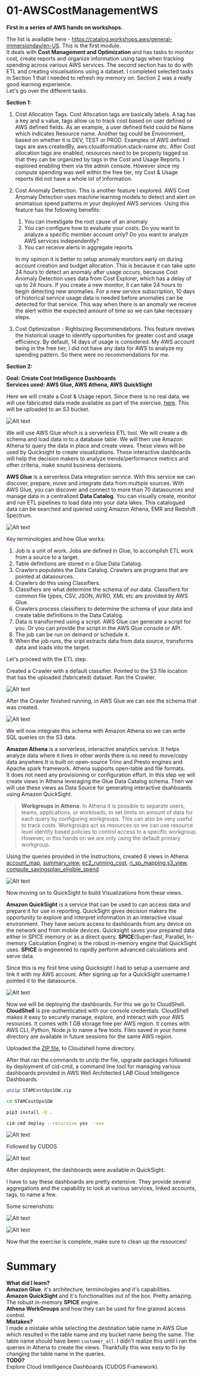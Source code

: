 # 01-AWSCostManagementWS

**First in a series of AWS hands on workshops.**

The list is available here - https://catalog.workshops.aws/general-immersionday/en-US.
This is the first module. <br> It deals with **Cost Management and Optimization** and has tasks to monitor cost, create reports and organize information using tags when tracking spending across various AWS services. The second section has to do with ETL and creating visualisations using a dataset. I completed selected tasks in Section 1 that I needed to refresh my memory on. Section 2 was a really good learning experience. <br> Let's go over the different tasks. 

**Section 1:**

1. Cost Allocation Tags. 
Cost Allocation tags are basically labels. A tag has a key and a value, tags allow us to track cost based on user defined or AWS defined fields. As an example, a user defined field could be Name which indicates Resource name. Another tag could be Environment, based on whether it is DEV, TEST or PROD. Examples of AWS defined tags are aws:createdBy, aws:cloudformation:stack-name etc. After Cost allocation tags are enabled, resources need to be properly tagged so that they can be organized by tags in the Cost and Usage Reports. I explored enabling them via the admin console. However since my compute spending was well within the free tier, my Cost & Usage reports did not have a whole lot of information. 

2. Cost Anomaly Detection. 
This is another feature I explored. AWS Cost Anomaly Detection uses machine learning models to detect and alert on anomalous spend patterns in your deployed AWS services. Using this feature has the following benefits:
    1. You can investigate the root cause of an anomaly
    2. You can configure how to evaluate your costs. Do you want to analyze a specific member account only? Do you want to analyze AWS services independently?
    3. You can receive alerts in aggregate reports.

    In my opinion it is better to setup anomaly monitors early on during account creation and budget allocation.
    This is because it can take upto 24 hours to detect an anomaly after usage occurs, because Cost Anomaly Detection uses data from Cost Explorer, which has a delay of up to 24 hours. If you create a new monitor, it can take 24 hours to begin detecting new anomalies. For a new service subscription, 10 days of historical service usage data is needed before anomalies can be detected for that service.
    This way when there is an anomaly we receive the alert within the expected amount of time so we can take necessary steps. 

3. Cost Optimization - Rightsizing Recommendations.
This feature reveiws the historical usage to identify opportunities for greater cost and usage efficiency. By default, 14 days of usage is considered. My AWS account being in the free tier, I did not have any data for AWS to analyze my spending pattern. So there were no recommendations for me. 

**Section 2:**

**Goal: Create Cost Intelligence Dashboards** <br>
**Services used: AWS Glue, AWS Athena, AWS QuickSight**

Here we will create a Cost & Usage report. Since there is no real data, we will use fabricated data made available as part of the exercise, [here](https://github.com/veeCan54/01-AWSCostManagementWS/blob/main/files/12_mths_costso-training.parquet). This will be uploaded to an S3 bucket. 

![Alt text](https://github.com/veeCan54/01-AWSCostManagementWS/blob/main/images/01-reportCreated.png)

We will use AWS Glue which is a serverless ETL tool. We will create a db schema and load data in to a database table. We will then use Amazon Athena to query the data in place and create views. These views will be used by Quicksight to create visualizations. These interactive dashboards will help the decision makers to analyze trends/performance metrics and other criteria, make sound business decisions. 

**AWS Glue** is a serverless Data integration service. With this service we can discover, prepare, move and integrate data from multiple sources.
With AWS Glue, you can discover and connect to more than 70 datasources and manage data in a centralized **Data Catalog**. You can visually create, monitor and run ETL pipelines to load data into your data lakes. This catalogued data can be searched and queried using Amazon Athena, EMR and Redshift Spectrum. 

![Alt text](https://github.com/veeCan54/01-AWSCostManagementWS/blob/main/images/001-Glue.png)

Key terminologies and how Glue works: 

1. Job is a unit of work. Jobs are defined in Glue, to accomplish ETL work from a source to a target.
2. Table definitions are stored in a Glue Data Catalog. 
3. Crawlers populates the Data Catalog. Crawlers are programs that are pointed at datasources.
4. Crawlers do this using Classifiers.
5. Classifiers are what determine the schema of our data. Classifiers for common file types, CSV, JSON, AVRO, XML etc are provided by AWS Glue.
6. Crawlers process classifiers to determine the schema of your data and create table definitions in the Data Catalog.
7. Data is transformed using a script. AWS Glue can generate a script for you. Or you can provide the script in the AWS Glue console or API.
8. The job can be run on demand or schedule it.
9. When the job runs, the sript extracts data from data source, transforms data and loads into the target. 

Let's proceed with the ETL step.

Created a Crawler with a default classifier. Pointed to the S3 file location that has the uploaded (fabricated) dataset.  Ran the Crawler.

![Alt text](https://github.com/veeCan54/01-AWSCostManagementWS/blob/main/images/03-crawlerRunComplete.png)

After the Crawler finished running, in AWS Glue we can see the schema that was created.

![Alt text](https://github.com/veeCan54/01-AWSCostManagementWS/blob/main/images/04-dataBase.png)

We will now integrate this schema with Amazon Athena so we can write SQL queries on the S3 data. 

**Amazon Athena** is a serverless, interactive analytics service. It helps analyze data where it lives in other words there is no need to move/copy data anywhere.It is built on open-source Trino and Presto engines and Apache spark framework. Athena supports open-table and file formats.  
It does not need any provisioning or configuration effort. In this step we will create views in Athena leveraging the Glue Data Catalog schema. Then we will use these views as Data Source for generating interactive dsahboards using Amazon QuickSight.

>**Workgroups in Athena**: In Athena it is possible to separate users, teams, applications, or workloads, to set limits on amount of data for each query by configuring workgroups. This can also be very useful to track costs. Workgroups act as resources so we can use resource level identity based policies to control access to a specific workgroup. However, in this hands on we are only using the default primary workgroup. 

Using the queries provided in the instructions, created 6 views in Athena: 
[account_map](https://github.com/veeCan54/01-AWSCostManagementWS/blob/main/files/02-account_map.sql), [summary_view](https://github.com/veeCan54/01-AWSCostManagementWS/blob/main/files/02-summary_view.sql), [ec2_running_cost](https://github.com/veeCan54/01-AWSCostManagementWS/blob/main/files/02-ec2_running_cost.sql), [ri_sp_mapping](https://github.com/veeCan54/01-AWSCostManagementWS/blob/main/files/02-ri_sp_mapping.sql),[s3_view](https://github.com/veeCan54/01-AWSCostManagementWS/blob/main/files/02-s3_view.sql), [compute_savingsplan_eligible_spend](https://github.com/veeCan54/01-AWSCostManagementWS/blob/main/files/02-compute_savingsplan_eligible_spend.sql)

![Alt text](https://github.com/veeCan54/01-AWSCostManagementWS/blob/main/images/05-athenaViewsCreated.png)

Now moving on to QuickSight to build Visualizations from these views.

**Amazon QuickSight** is a service that can be used to can access data and prepare it for use in reporting. QuickSight gives decision makers the opportunity to explore and interpret information in an interactive visual environment. They have secure access to dashboards from any device on the network and from mobile devices. Quicksight saves your prepared data either in SPICE memory or as a direct query. **SPICE**(Super-fast, Parallel, In-memory Calculation Engine) is the robust in-memory engine that QuickSight uses. **SPICE** is engineered to rapidly perform advanced calculations and serve data. 

Since this is my first time using Quicksight I had to setup a username and link it with my AWS account. After signing up for a QuickSight username I pointed it to the datasource. 

![Alt text](https://github.com/veeCan54/01-AWSCostManagementWS/blob/main/images/06-quickSightConfigured.png)

Now we will be deploying the dashboards. For this we go to CloudShell. 
**CloudShell** is pre-authenticated with our console credentials. CloudShell makes it easy to securely manage, explore, and interact with your AWS resources. It comes with 1 GB storage free per AWS region. It comes with AWS CLI, Python, Node.js to name a few tools. Files saved in your home directory are available in future sessions for the same AWS region. 

Uploaded the [ZIP file](https://github.com/veeCan54/01-AWSCostManagementWS/blob/main/files/STAMCostOpsSOW.zip), to Cloudshell home directory. 

After that ran the commands to unzip the file, upgrade packages followed by deployment of cid-cmd, a command line tool for managing various dashboards provided in AWS Well Architected LAB Cloud Intelligence Dashboards.

```sh
unzip STAMCostOpsSOW.zip

cd STAMCostOpsSOW

pip3 install -U .

cid-cmd deploy --recursive yes  -vvv
```

![Alt text](https://github.com/veeCan54/01-AWSCostManagementWS/blob/main/images/07-cashDashboard.png)

Followed by CUDOS 

![Alt text](https://github.com/veeCan54/01-AWSCostManagementWS/blob/main/images/06-cudosDeployed.png)

After deployment, the dashboards were available in QuickSight.

I have to say these dashboards are pretty extensive. They provide several aggregations and the capability to look at various services, linked accounts, tags, to name a few. 

Some screenshots: 

![Alt text](https://github.com/veeCan54/01-AWSCostManagementWS/blob/main/images/10-db01.png)

![Alt text](https://github.com/veeCan54/01-AWSCostManagementWS/blob/main/images/10-db02.png)

Now that the exercise is complete, make sure to clean up the resources!

# Summary <br>
**What did I learn?** <br>
**Amazon Glue**, it's architecture, terminologies and it's capabilities. <br>
**Amazon QuickSight** and it's functionalities out of the box. Pretty amazing. The robust in-memory **SPICE** engine. <br>
**Athena WorkGroups** and how they can be used for fine grained access control. <br>
**Mistakes?** <br>
I made a mistake while selecting the destination table name in AWS Glue which resulted in the table name and my bucket name being the same. The table name should have been ```customer_all```. I didn't realize this until I ran the queries in Athena to create the views. Thankfully this was easy to fix by changing the table name in the queries. <br>
**TODO?** <br>
Explore Cloud Intelligence Dashboards (CUDOS Framework).








